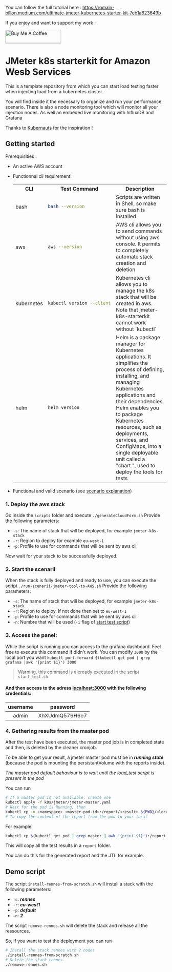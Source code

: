 
You can follow the full tutorial here : https://romain-billon.medium.com/ultimate-jmeter-kubernetes-starter-kit-7eb1a823649b

If you enjoy and want to support my work :

<a href="https://www.buymeacoffee.com/rbill" target="_blank"><img src="https://www.buymeacoffee.com/assets/img/custom_images/orange_img.png" alt="Buy Me A Coffee" style="height: 41px !important;width: 174px !important;box-shadow: 0px 3px 2px 0px rgba(190, 190, 190, 0.5) !important;-webkit-box-shadow: 0px 3px 2px 0px rgba(190, 190, 190, 0.5) !important;" ></a>

# JMeter k8s starterkit for Amazon Wesb Services

This is a template repository from which you can start load testing faster when injecting load from a kubernetes cluster.

You will find inside it the necessary to organize and run your performance scenario. There is also a node monitoring tool which will monitor all your injection nodes. As well an embeded live monitoring with InfluxDB and Grafana

Thanks to [Kubernauts](https://github.com/kubernauts/jmeter-kubernetes) for the inspiration !

## Getting started
Prerequisities :
- An active AWS account
- Functionnal cli requirement: 
    <table>
    <tr>
    <th>CLI</th> <th>Test Command</th> <th>Description</th>
    </tr>
    <tr>
    <td>bash</td>
    <td>

    ```bash
    bash --version
    ```

    </td>
    <td>Scripts are written in Shell, so make sure bash is installed</td>
    </tr>
    <tr>
    <td>aws</td>
    <td>

    ```bash
    aws --version
    ```

    </td>
    <td>AWS cli allows you to send commands without using aws console. It permits to completely automate stack creation and deletion</td>
    </tr>
    <tr>
    <td>kubernetes</td>
    <td>

    ```bash
    kubectl version --client
    ```

    </td>
    <td>Kubernetes cli allows you to manage the k8s stack that will be created in aws. Note that jmeter-k8s-starterkit cannot work without `kubectl`</td>
    </tr>
    <tr>
    <td>helm</td>
    <td>
    
    ```bash
    helm version
    ```
    
    </td>
    <td>Helm is a package manager for Kubernetes applications. It simplifies the process of defining, installing, and managing Kubernetes applications and their dependencies. Helm enables you to package Kubernetes resources, such as deployments, services, and ConfigMaps, into a single deployable unit called a "chart.", used to deploy the tools for tests</td>
    </tr>
    </table>
- Functional and valid scenario (see [scenario explanation](https://github.com/Rbillon59/jmeter-k8s-starterkit?tab=readme-ov-file#1-preparing-the-repository))

### 1. Deploy the aws stack

Go inside the `scripts` folder and execute `./generateCloudForm.sh`
Provide the following parameters:
- `-s`: The name of stack that will be deployed, for example `jmeter-k8s-stack`
- `-r`: Region to deploy for example `eu-west-1`
- `-p`: Profile to use for commands that will be sent by aws cli

Now wait for your stack to be successfully deployed.

### 2. Start the scenarii

When the stack is fully deployed and ready to use, you can execute the script `./run-scenarii-jmeter-tool-to-AWS.sh`
Provide the following parameters:
- `-s`: The name of stack that will be deployed, for example `jmeter-k8s-stack`
- `-r`: Region to deploy. If not done then set to `eu-west-1`
- `-p`: Profile to use for commands that will be sent by aws cli
- `-n`: Numbre that will be used (`-i` flag of [start test script](https://github.com/Rbillon59/jmeter-k8s-starterkit?tab=readme-ov-file#3-starting-the-test))

### 3. Access the panel: 
While the script is running you can access to the grafana dashboard.
Feel free to execute this command if didn't work. You can modify `3000` by the local port you want
`kubectl port-forward $(kubectl get pod | grep grafana |awk '{print $1}') 3000`
> Warning, this command is aleready executed in the script `start_test.sh`
#### And then access to the adress [localhost:3000](http://localhost:3000) with the following credentials:

| username | password |     
| :-------------: | :-------------: |
| admin | XhXUdmQ576H6e7 |



### 4. Gethering results from the master pod

After the test have been executed, the master pod job is in completed state and then, is deleted by the cleaner cronjob.

To be able to get your result, a jmeter master pod must be in ***running state*** (because the pod is mounting the persistantVolume with the reports inside).

*The master pod default behaviour is to wait until the load_test script is present in the pod*

You can run   

```sh
# If a master pod is not available, create one
kubectl apply -f k8s/jmeter/jmeter-master.yaml
# Wait for the pod is Running, then
kubectl cp -n <namespace> <master-pod-id>:/report/<result> ${PWD}/<local-result-name>
# To copy the content of the report from the pod to your local
```

For example:
```bash
kubectl cp $(kubectl get pod | grep master | awk '{print $1}'):/report ./report/
```
This will copy all the test results in a `report` folder.

You can do this for the generated report and the JTL for example.

## Demo script
The script `install-rennes-from-scratch.sh` will install a stack with the following parameters:
- `-s`: ***rennes***
- `-r`: ***eu-west1***
- `-p`: ***default***
- `-n`: ***2***

The script `remove-rennes.sh` will delete the stack and release all the ressources. 

So, if you want to test the deployment you can run 
```bash 
# Install the stack rennes with 2 nodes
./install-rennes-from-scratch.sh
# Delete the stack rennes
./remove-rennes.sh
```